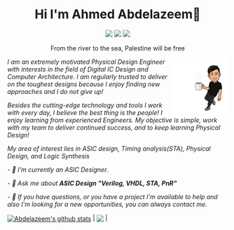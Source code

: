 <h1 align= "center"> Hi I'm Ahmed Abdelazeem👋 </h1>


<p align="center">
    <a href= "https://twitter.com/abdelazeem201"><img src="https://img.shields.io/badge/twitter-%231FA1F1?style=flat&logo=twitter&logoColor=white"∠></a>
    <a href= "https://www.linkedin.com/in/ahmed-abdelazeem/"><img src="https://img.shields.io/badge/linkedin-%230177B5?style=flat&logo=linkedin&logoColor=white"∠></a>
    <a href= "mailto:ahmedabdelazeem373@gmail.com"><img src="https://img.shields.io/badge/gmail-%231FA1F1?style=flat&logo=gmail&logoColor=white"∠></a>
 </p>	
<p align="center">
    From the river to the sea, Palestine will be free
 </p>	
   
   <img src= "https://github.com/Casear98/Casear98/blob/main/coffee.png" align="right" width="25%">
   

   
*I am an extremely motivated Physical Design Engineer with interests in the field of Digital IC Design and Computer Architecture. I am regularly trusted to deliver on the toughest designs because I enjoy finding new approaches and I do not give up!*

*Besides the cutting-edge technology and tools I work with every day, I believe the best thing is the people! I enjoy learning from experienced Engineers. My objective is simple, work with my team to deliver continued success, and to keep learning Physical Design!*

*My area of interest lies in ASIC design, Timing analysis(STA), Physical Design, and Logic Synthesis*


*- 🔭 I’m currently an ASIC Designer.*

*- 💬 Ask me about **ASIC Design "Verilog, VHDL, STA, PnR"***

*- 💼 If you have questions, or you have a project I'm available to help and also I'm looking for a new opportunities, you can always contact me.*





<a href="https://github.com/abdelazeem201/github-readme-stats"><img align="center" src="https://github-readme-stats.vercel.app/api?username=abdelazeem201&show_icons=true&include_all_commits=true&theme=buefy&hide_border=true" alt="Abdelazeem's github stats" /></a> | <a href="https://github.com/abdelazeem201/github-readme-stats"><img align="center" src="https://github-readme-stats.vercel.app/api/top-langs/?username=abdelazeem201&layout=compact&theme=buefy&hide_border=true" /></a> |
